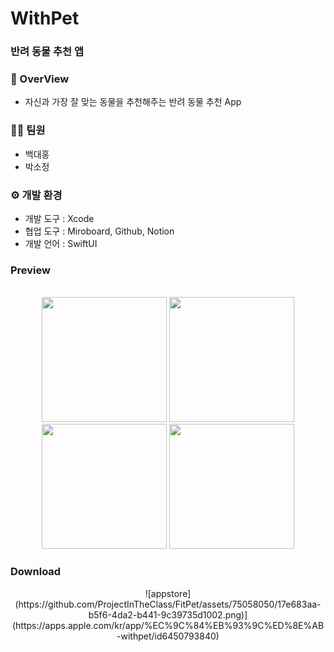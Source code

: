 # WithPet

### 반려 동물 추천 앱
### **📜 OverView**
- 자신과 가장 잘 맞는 동물을 추천해주는 반려 동물 추천 App

### 🧑‍💻 팀원
- 백대홍
- 박소정
  
### ⚙️ 개발 환경
- 개발 도구 : Xcode
- 협업 도구 : Miroboard, Github, Notion 
- 개발 언어 : SwiftUI

### Preview 
<br />
<div align="center">
  <hscrollView>
   <img src="https://github.com/ProjectInTheClass/FitPet/assets/75058050/8d3997d9-94ab-4ab1-9a69-c5be61ce8beb" width="200" height="200"/> 
   <img src="https://github.com/ProjectInTheClass/FitPet/assets/75058050/e9600246-6104-4f59-85f8-63c9866fe874" width="200" height="200"/> 
   <img src="https://github.com/ProjectInTheClass/FitPet/assets/75058050/23e0aa6c-5d7e-49bb-b180-6d9159412c0a" width="200" height="200"/> 
   <img src="https://github.com/ProjectInTheClass/FitPet/assets/75058050/c01cc364-213a-428c-b5ca-78c51c559472" width="200" height="200"/> 
  </hscrollView>
</div>




### Download
<div align="center">
![appstore](https://github.com/ProjectInTheClass/FitPet/assets/75058050/17e683aa-b5f6-4da2-b441-9c39735d1002.png)](https://apps.apple.com/kr/app/%EC%9C%84%EB%93%9C%ED%8E%AB-withpet/id6450793840)
</div>
